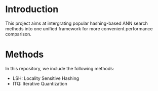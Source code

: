 # Introduction

This project aims at intergrating popular hashing-based ANN search methods
into one unified framework for more convenient performance comparison.

# Methods

In this repository, we include the following methods:

* LSH: Locality Sensitive Hashing
* ITQ: Iterative Quantization
